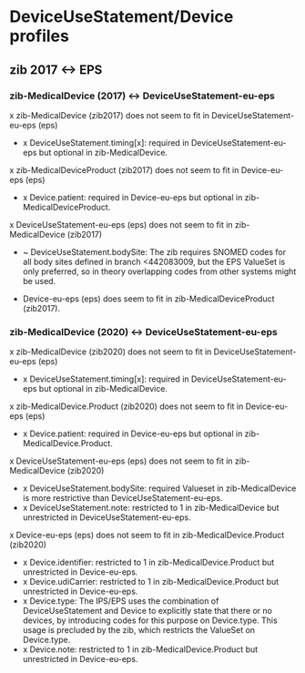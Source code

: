 # DeviceUseStatement/Device profiles
## zib 2017 <-> EPS
### zib-MedicalDevice (2017) <-> DeviceUseStatement-eu-eps
x zib-MedicalDevice (zib2017) does not seem to fit in DeviceUseStatement-eu-eps (eps)
* x DeviceUseStatement.timing[x]: required in DeviceUseStatement-eu-eps but optional in zib-MedicalDevice.

x zib-MedicalDeviceProduct (zib2017) does not seem to fit in Device-eu-eps (eps)
* x Device.patient: required in Device-eu-eps but optional in zib-MedicalDeviceProduct.

x DeviceUseStatement-eu-eps (eps) does not seem to fit in zib-MedicalDevice (zib2017)
* ~ DeviceUseStatement.bodySite: The zib requires SNOMED codes for all body sites defined in branch <442083009, but the EPS ValueSet is only preferred, so in theory overlapping codes from other systems might be used.

+ Device-eu-eps (eps) does seem to fit in zib-MedicalDeviceProduct (zib2017).


### zib-MedicalDevice (2020) <-> DeviceUseStatement-eu-eps
x zib-MedicalDevice (zib2020) does not seem to fit in DeviceUseStatement-eu-eps (eps)
* x DeviceUseStatement.timing[x]: required in DeviceUseStatement-eu-eps but optional in zib-MedicalDevice.

x zib-MedicalDevice.Product (zib2020) does not seem to fit in Device-eu-eps (eps)
* x Device.patient: required in Device-eu-eps but optional in zib-MedicalDevice.Product.

x DeviceUseStatement-eu-eps (eps) does not seem to fit in zib-MedicalDevice (zib2020)
* x DeviceUseStatement.bodySite: required Valueset in zib-MedicalDevice is more restrictive than DeviceUseStatement-eu-eps.
* x DeviceUseStatement.note: restricted to 1 in zib-MedicalDevice but unrestricted in DeviceUseStatement-eu-eps.

x Device-eu-eps (eps) does not seem to fit in zib-MedicalDevice.Product (zib2020)
* x Device.identifier: restricted to 1 in zib-MedicalDevice.Product but unrestricted in Device-eu-eps.
* x Device.udiCarrier: restricted to 1 in zib-MedicalDevice.Product but unrestricted in Device-eu-eps.
* x Device.type: The IPS/EPS uses the combination of DeviceUseStatement and Device to explicitly state that there or no devices, by introducing codes for this purpose on Device.type. This usage is precluded by the zib, which restricts the ValueSet on Device.type.
* x Device.note: restricted to 1 in zib-MedicalDevice.Product but unrestricted in Device-eu-eps.
